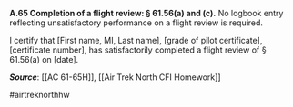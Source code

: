 **A.65 Completion of a flight review: § 61.56(a) and (c).** No logbook entry reflecting unsatisfactory performance on a flight review is required.

I certify that \[First name, MI, Last name\], \[grade of pilot certificate\], \[certificate number\], has satisfactorily completed a flight review of § 61.56(a) on \[date\].

***Source***: [[AC 61-65H]], [[Air Trek North CFI Homework]]

#airtreknorthhw